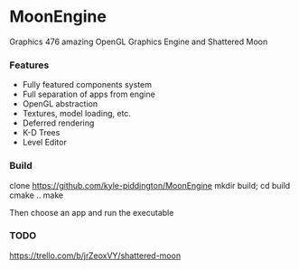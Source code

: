 # MoonEngine


Graphics 476 amazing OpenGL Graphics Engine and Shattered Moon

### Features

- Fully featured components system
- Full separation of apps from engine
- OpenGL abstraction
- Textures, model loading, etc.
- Deferred rendering
- K-D Trees
- Level Editor


### Build
clone https://github.com/kyle-piddington/MoonEngine
mkdir build; cd build
cmake ..
make

Then choose an app and run the executable


### TODO
https://trello.com/b/jrZeoxVY/shattered-moon